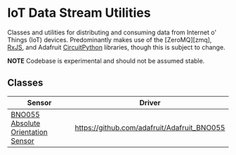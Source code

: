# IoT Data Stream Utilities
Classes and utilities for distributing and consuming data from Internet o' Things (IoT) devices. Predominantly makes use of the [ZeroMQ][zmq], [RxJS][rxjs], and Adafruit [CircuitPython][cp] libraries, though this is subject to change.

**NOTE** Codebase is experimental and should not be assumed stable.

## Classes
| Sensor                                       | Driver                                          |
|----------------------------------------------|-------------------------------------------------|
| [BNO055 Absolute Orientation Sensor][bno055] | <https://github.com/adafruit/Adafruit_BNO055>   |

<!-- | [MAX31865 RTD PT1000 Amplifier][max31865]    | <https://github.com/adafruit/Adafruit_MAX31865> | //-->
[bno055]: https://learn.adafruit.com/adafruit-bno055-absolute-orientation-sensor
[cp]: https://circuitpython.org/
[max31865]: https://learn.adafruit.com/adafruit-max31865-rtd-pt100-amplifier
[rxjs]: https://rxjs.dev/
[zq]: https://zeromq.org/
